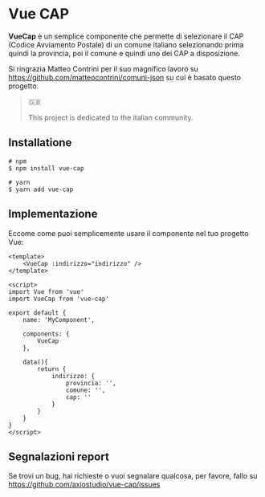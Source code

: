 # Vue CAP

**VueCap** è un semplice componente che permette di selezionare il CAP (Codice Avviamento Postale) di un comune italiano selezionando prima quindi la provincia, poi il comune e quindi uno dei CAP a disposizione.

Si ringrazia Matteo Contrini per il suo magnifico lavoro su https://github.com/matteocontrini/comuni-json su cui è basato questo progetto.

> 🇬🇧 
> 
> This project is dedicated to the italian community.

## Installatione

```shell
# npm
$ npm install vue-cap

# yarn
$ yarn add vue-cap
```

## Implementazione

Eccome come puoi semplicemente usare il componente nel tuo progetto Vue:

```vue
<template>
    <VueCap :indirizzo="indirizzo" />
</template>

<script>
import Vue from 'vue'
import VueCap from 'vue-cap'

export default {
    name: 'MyComponent',

    components: {
        VueCap
    },

    data(){
        return {
            indirizzo: {
                provincia: '',
                comune: '',
                cap: ''
            }
        }
    }
}
</script>
```

## Segnalazioni report

Se trovi un bug, hai richieste o vuoi segnalare qualcosa, per favore, fallo su https://github.com/axiostudio/vue-cap/issues

